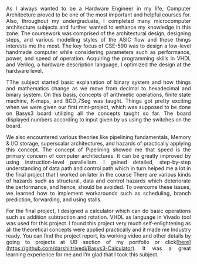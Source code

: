 <p style="text-align:justify;">As I always wanted to be a Hardware Engineer in my life, Computer Architecture proved to be one of the most important and helpful courses for. Also, throughout my undergraduate, I completed many microcomputer architecture subjects and further wanted to enhance my knowledge in this zone. The coursework was comprised of the architectural design, designing  steps, and various modelling styles of the ASIC flow and these things interests me the most. The key focus of CSE-590 was to design a low-level handmade computer while considering parameters such as performance, power, and speed of operation. Acquiring the programming skills in VHDL and Verilog, a hardware description language, I optimized the design at the hardware level. <br></p>
<p style="text-align:justify;">TThe subject started basic explanation of binary system and how things and mathematics change as we move from decimal to hexadecimal and binary system. On this basis, concepts of arithmetic operations, finite state machine, K-maps, and BCD_7Seg was taught. Things got pretty exciting when we were given our first mini-project, which was supposed to be done on Basys3 board utilizing all the concepts taught so far. The board displayed numbers according to input given by us using the switches on the board. <br></p>
<p style="text-align:justify;">We also encountered various theories like pipelining fundamentals, Memory & I/O storage, superscalar architectures, and hazards of practically applying this concept. The concept of Pipelining showed me that speed is the primary concern of computer architectures. It can be greatly improved by using instruction-level parallelism. I gained detailed, step-by-step understanding of data path and control path which in turn helped me a lot in the final project that I worked on later in the course There are various kinds of hazards such as structural, data and control hazards which deteriorate the performance, and hence, should be avoided. To overcome these issues, we learned how to implement workarounds such as scheduling, branch prediction, forwarding, and using stalls. <br></p>
<p style="text-align:justify;">For the final project, I designed a calculator which can do basic operations such as addition subtraction and rotation. VHDL as language in Vivado tool was used for this project. I found this project very much self-enlightening as all the theoretical concepts were applied practically and it made me Industry ready. You can find the project report, its working video and other details by going to projects at UB section of my portfolio or click<u>[here](https://github.com/darshiltrivedi/Basys3-Calculator)</u></a>. It was a great learning experience for me and I’m glad that I took this subject.<br></p>
